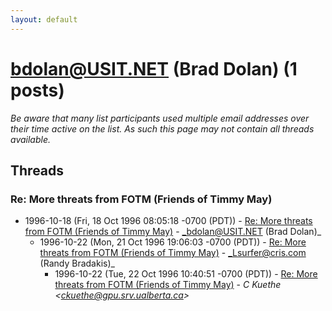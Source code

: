 ```yaml
---
layout: default
---
```


# bdolan@USIT.NET (Brad Dolan) (1 posts)

_Be aware that many list participants used multiple email addresses over their time active on the list. As such this page may not contain all threads available._

## Threads

### Re: More threats from FOTM (Friends of Timmy May)
+ 1996-10-18 (Fri, 18 Oct 1996 08:05:18 -0700 (PDT)) - [Re: More threats from FOTM (Friends of Timmy May)](/archive/1996/10/a43b9074a0d536072553c966596ad9790394985d9dd996c9145b9f082dfeb8d2) - _bdolan@USIT.NET (Brad Dolan)_
  + 1996-10-22 (Mon, 21 Oct 1996 19:06:03 -0700 (PDT)) - [Re: More threats from FOTM (Friends of Timmy May)](/archive/1996/10/41784c2314aa5fd863dea4127f1426f85a7a7df91065894c6aaa80c97671d932) - _Lsurfer@cris.com (Randy Bradakis)_
    + 1996-10-22 (Tue, 22 Oct 1996 10:40:51 -0700 (PDT)) - [Re: More threats from FOTM (Friends of Timmy May)](/archive/1996/10/4f5a9ddfccf38044ed4c982525ee467bdec535fb0c90af32b9b8e7f5acde4014) - _C Kuethe \<ckuethe@gpu.srv.ualberta.ca\>_

